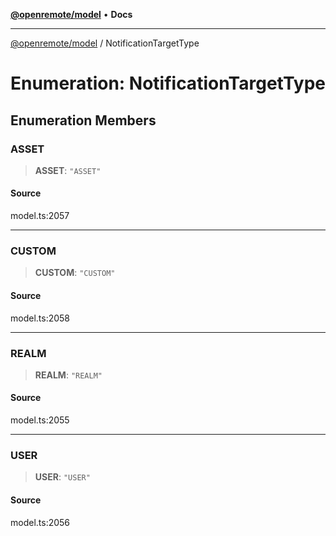 [**@openremote/model**](../README.md) • **Docs**

***

[@openremote/model](../globals.md) / NotificationTargetType

# Enumeration: NotificationTargetType

## Enumeration Members

### ASSET

> **ASSET**: `"ASSET"`

#### Source

model.ts:2057

***

### CUSTOM

> **CUSTOM**: `"CUSTOM"`

#### Source

model.ts:2058

***

### REALM

> **REALM**: `"REALM"`

#### Source

model.ts:2055

***

### USER

> **USER**: `"USER"`

#### Source

model.ts:2056
